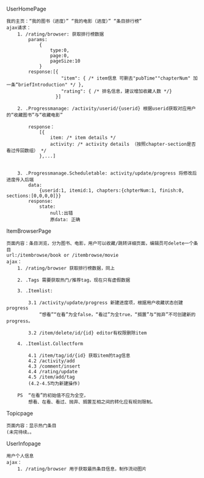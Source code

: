 UserHomePage

	我的主页：“我的图书（进度）” “我的电影（进度）” “条目排行榜”
    ajax请求：
        1. /rating/browser: 获取排行榜数据 
            params:
                {
                    type:0,
                    page:0,
                    pageSize:10
                }
            response:[{
                        "item": { /* item信息 可删去"pubTime""chapterNum" 加一条“briefIntroduction" */ },
                        "rating": { /* 排名信息，建议增加收藏人数 */}
                      }]                
       
        2. .Progressmanage: /activity/userid/{userid} 根据userid获取对应用户的“收藏图书”与“收藏电影” 
            
            response：
                [{
                    item: /* item details */
                    activity: /* activity details （按照chapter-section是否看过传回数组） */
                },...]
                
                
        3. .Progressmanage.Scheduletable: activity/update/progress 将修改后进度传入后端 
            data:
                {userid:1, itemid:1, chapters:{chpterNum:1, finish:0, sections:[0,0,0,0]}}
            response:
                state:
                    null:出错
                    原data: 正确
                     

ItemBrowserPage

    页面内容：条目浏览，分为图书、电影，用户可以收藏/跳转详细页面，编辑员可delete一个条目
    url:/itembrowse/book or /itembrowse/movie
    ajax：
        1. /rating/browser 获取排行榜数据，同上
		
		2. .Tags 需要获取热门/推荐tag，现在只有虚假数据
		
        3. .Itemlist: 
		
			3.1 /activity/update/progress 新建进度项，根据用户收藏状态创建progress
                “想看”“在看”为全false，“看过”为全true，“搁置”与“抛弃”不可创建新的progress。 
        
			3.2 /item/delete/id/{id} editor有权限删除item
		
		4. .Itemlist.Collectform
		
			4.1 /item/tag/id/{id} 获取item的tag信息
			4.2 /activity/add
			4.3 /comment/insert
			4.4 /rating/update
			4.5 /item/add/tag
            (4.2-4.5均为新建操作)
			
        PS  “在看”的初始值不应为全空，
			想看、在看、看过、抛弃、搁置互相之间的转化应有规则限制。
			

Topicpage
		
    页面内容：显示热门条目
    (未完待续。。
    
UserInfopage

    用户个人信息
    ajax：
        1. /rating/browser 用于获取最热条目信息，制作流动图片
        
    

